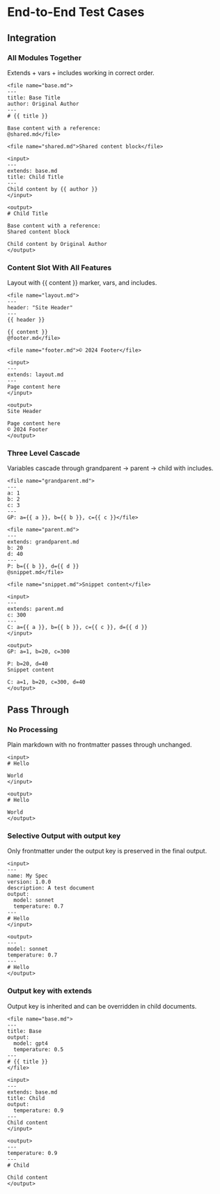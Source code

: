 # End-to-End Test Cases

## Integration

### All Modules Together

Extends + vars + includes working in correct order.

```
<file name="base.md">
---
title: Base Title
author: Original Author
---
# {{ title }}

Base content with a reference:
@shared.md</file>

<file name="shared.md">Shared content block</file>

<input>
---
extends: base.md
title: Child Title
---
Child content by {{ author }}
</input>

<output>
# Child Title

Base content with a reference:
Shared content block

Child content by Original Author
</output>
```

### Content Slot With All Features

Layout with {{ content }} marker, vars, and includes.

```
<file name="layout.md">
---
header: "Site Header"
---
{{ header }}

{{ content }}
@footer.md</file>

<file name="footer.md">© 2024 Footer</file>

<input>
---
extends: layout.md
---
Page content here
</input>

<output>
Site Header

Page content here
© 2024 Footer
</output>
```

### Three Level Cascade

Variables cascade through grandparent → parent → child with includes.

```
<file name="grandparent.md">
---
a: 1
b: 2
c: 3
---
GP: a={{ a }}, b={{ b }}, c={{ c }}</file>

<file name="parent.md">
---
extends: grandparent.md
b: 20
d: 40
---
P: b={{ b }}, d={{ d }}
@snippet.md</file>

<file name="snippet.md">Snippet content</file>

<input>
---
extends: parent.md
c: 300
---
C: a={{ a }}, b={{ b }}, c={{ c }}, d={{ d }}
</input>

<output>
GP: a=1, b=20, c=300

P: b=20, d=40
Snippet content

C: a=1, b=20, c=300, d=40
</output>
```

## Pass Through

### No Processing

Plain markdown with no frontmatter passes through unchanged.

```
<input>
# Hello

World
</input>

<output>
# Hello

World
</output>
```

### Selective Output with output key

Only frontmatter under the output key is preserved in the final output.

```
<input>
---
name: My Spec
version: 1.0.0
description: A test document
output:
  model: sonnet
  temperature: 0.7
---
# Hello
</input>

<output>
---
model: sonnet
temperature: 0.7
---
# Hello
</output>
```

### Output key with extends

Output key is inherited and can be overridden in child documents.

```
<file name="base.md">
---
title: Base
output:
  model: gpt4
  temperature: 0.5
---
# {{ title }}
</file>

<input>
---
extends: base.md
title: Child
output:
  temperature: 0.9
---
Child content
</input>

<output>
---
temperature: 0.9
---
# Child

Child content
</output>
```
